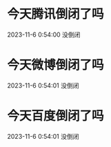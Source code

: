 # 今天腾讯倒闭了吗

2023-11-6 0:54:00 没倒闭

# 今天微博倒闭了吗

2023-11-6 0:54:01 没倒闭

# 今天百度倒闭了吗

2023-11-6 0:54:01 没倒闭

